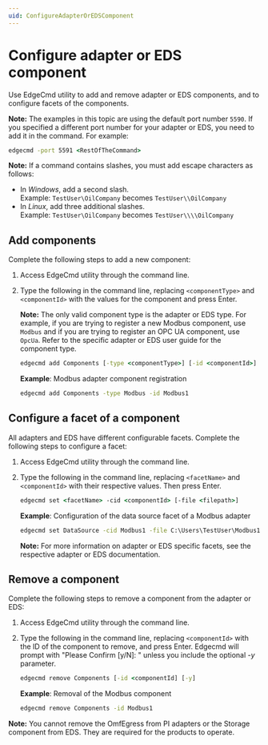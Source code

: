 ```yaml
---
uid: ConfigureAdapterOrEDSComponent
---
```


# Configure adapter or EDS component

Use EdgeCmd utility to add and remove adapter or EDS components, and to configure facets of the components.

**Note:** The examples in this topic are using the default port number `5590`. If you specified a different port number for your adapter or EDS, you need to add it in the command. For example:

```cmd
edgecmd -port 5591 <RestOfTheCommand>
```

**Note:** If a command contains slashes, you must add escape characters as follows:<br> 
  - In *Windows*, add a second slash.<br> 
       Example: `TestUser\OilCompany` becomes `TestUser\\OilCompany`   
  - In *Linux*, add three additional slashes.<br>
       Example: `TestUser\OilCompany` becomes `TestUser\\\\OilCompany`

## Add components

Complete the following steps to add a new component:

1. Access EdgeCmd utility through the command line.
2. Type the following in the command line, replacing `<componentType>` and `<componentId>` with the values for the component and press Enter.

    **Note:** The only valid component type is the adapter or EDS type. For example, if you are trying to register a new Modbus component, use `Modbus` and if you are trying to register an OPC UA component, use `OpcUa`. Refer to the specific adapter or EDS user guide for the component type.

    ```cmd
    edgecmd add Components [-type <componentType>] [-id <componentId>]
    ```

    **Example**: Modbus adapter component registration

    ```cmd
    edgecmd add Components -type Modbus -id Modbus1
    ```

## Configure a facet of a component

All adapters and EDS have different configurable facets. Complete the following steps to configure a facet:

1. Access EdgeCmd utility through the command line.
2. Type the following in the command line, replacing `<facetName>` and `<componentId>` with their respective values. Then press Enter.

    ```cmd
    edgecmd set <facetName> -cid <componentId> [-file <filepath>]
    ```

    **Example**: Configuration of the data source facet of a Modbus adapter

    ```cmd
    edgecmd set DataSource -cid Modbus1 -file C:\Users\TestUser\Modbus1\DataSource.json
    ```

    **Note:** For more information on adapter or EDS specific facets, see the respective adapter or EDS documentation.

## Remove a component

Complete the following steps to remove a component from the adapter or EDS:

1. Access EdgeCmd utility through the command line.
2. Type the following in the command line, replacing `<componentId>` with the ID of the component to remove, and press Enter. Edgecmd will prompt with "Please Confirm [y/N]: " unless you include the optional *-y* parameter.

    ```cmd
    edgecmd remove Components [-id <componentId] [-y]
    ```

    **Example**: Removal of the Modbus component

    ```cmd
    edgecmd remove Components -id Modbus1
    ```

**Note:** You cannot remove the OmfEgress from PI adapters or the Storage component from EDS. They are required for the products to operate.
